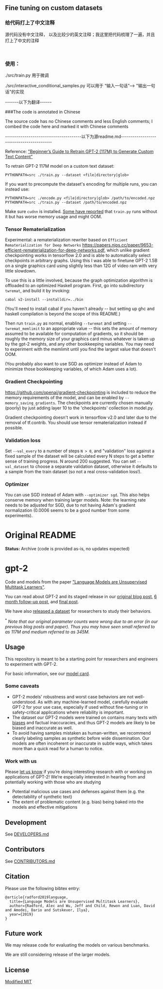 ## Fine tuning on custom datasets

### 给代码打上了中文注释

源代码没有中文注释， 以及比较少的英文注释；我这里把代码梳理了一遍，并且打上了中文的注释

<br>

### 使用：

./src/train.py 用于微调

./src/interactive_conditional_samples.py 可以用于 “输入一句话”--> "输出一句话"的实现


-------以下为翻译------

###The code is annotated in Chinese

The source code has no Chinese comments and less English comments; I combed the code here and marked it with Chinese comments

---------------------------------------以下为源readme.md------------------------------------------

Reference:  ["Beginner’s Guide to Retrain GPT-2 (117M) to Generate Custom Text Content"](https://medium.com/@ngwaifoong92/beginners-guide-to-retrain-gpt-2-117m-to-generate-custom-text-content-8bb5363d8b7f)

To retrain GPT-2 117M model on a custom text dataset:

```
PYTHONPATH=src ./train.py --dataset <file|directory|glob>
```

If you want to precompute the dataset's encoding for multiple runs, you can instead use:

```
PYTHONPATH=src ./encode.py <file|directory|glob> /path/to/encoded.npz
PYTHONPATH=src ./train.py --dataset /path/to/encoded.npz
```

Make sure `cudnn` is installed. [Some have
reported](https://github.com/nshepperd/gpt-2/issues/8) that `train.py`
runs without it but has worse memory usage and might OOM.

### Tensor Rematerialization

Experimental: a rematerialization rewriter based on `Efficient
Rematerialization for Deep Networks`
<https://papers.nips.cc/paper/9653-efficient-rematerialization-for-deep-networks.pdf>,
which unlike gradient checkpointing works in tensorflow 2.0 and is
able to automatically select checkpoints in arbitrary graphs. Using
this I was able to finetune GPT-2 1.5B on a single graphics card using
slightly less than 12G of video ram with very little slowdown.

To use this is a little involved, because the graph optimization
algorithm is offloaded to an optimized Haskell program. First, go into
subdirectory `twremat`, and build it by invoking:

    cabal v2-install --installdir=../bin

(You'll need to install cabal if you haven't already -- but setting up
ghc and haskell compilation is beyond the scope of this README.)

Then run `train.py` as normal, enabling `--twremat` and setting
`--twremat_memlimit` to an appropriate value -- this sets the amount
of memory assumed to be available for computation of gradients, so it
should be roughly the memory size of your graphics card minus whatever
is taken up by the gpt-2 weights, and any other bookkeeping
variables. You may need to experiment with the memlimit until you find
the largest value that doesn't OOM.

(You probably also want to use SGD as optimizer instead of Adam to
minimize those bookkeeping variables, of which Adam uses a lot).

### Gradient Checkpointing

https://github.com/openai/gradient-checkpointing is included to reduce
the memory requirements of the model, and can be enabled by
`--memory_saving_gradients`. The checkpoints are currently chosen
manually (poorly) by just adding layer 10 to the 'checkpoints'
collection in model.py.

Gradient checkpointing doesn't work in tensorflow v2.0 and later due
to the removal of tf.contrib. You should use tensor rematerialization
instead if possible.

### Validation loss

Set `--val_every` to a number of steps `N > 0`, and "validation" loss
against a fixed sample of the dataset will be calculated every N steps
to get a better sense of training progress. N around 200
suggested. You can set `--val_dataset` to choose a separate validation
dataset, otherwise it defaults to a sample from the train dataset (so
not a real cross-validation loss!).

### Optimizer

You can use SGD instead of Adam with `--optimizer sgd`. This also
helps conserve memory when training larger models. Note: the learning
rate needs to be adjusted for SGD, due to not having Adam's gradient
normalization (0.0006 seems to be a good number from some
experiments).

# Original README

**Status:** Archive (code is provided as-is, no updates expected)

# gpt-2

Code and models from the paper ["Language Models are Unsupervised Multitask Learners"](https://d4mucfpksywv.cloudfront.net/better-language-models/language-models.pdf).

You can read about GPT-2 and its staged release in our [original blog post](https://blog.openai.com/better-language-models/), [6 month follow-up post](https://openai.com/blog/gpt-2-6-month-follow-up/), and [final post](https://www.openai.com/blog/gpt-2-1-5b-release/).

We have also [released a dataset](https://github.com/openai/gpt-2-output-dataset) for researchers to study their behaviors.

<sup>*</sup> *Note that our original parameter counts were wrong due to an error (in our previous blog posts and paper).  Thus you may have seen small referred to as 117M and medium referred to as 345M.*

## Usage

This repository is meant to be a starting point for researchers and engineers to experiment with GPT-2.

For basic information, see our [model card](./model_card.md).

### Some caveats

- GPT-2 models' robustness and worst case behaviors are not well-understood.  As with any machine-learned model, carefully evaluate GPT-2 for your use case, especially if used without fine-tuning or in safety-critical applications where reliability is important.
- The dataset our GPT-2 models were trained on contains many texts with [biases](https://twitter.com/TomerUllman/status/1101485289720242177) and factual inaccuracies, and thus GPT-2 models are likely to be biased and inaccurate as well.
- To avoid having samples mistaken as human-written, we recommend clearly labeling samples as synthetic before wide dissemination.  Our models are often incoherent or inaccurate in subtle ways, which takes more than a quick read for a human to notice.

### Work with us

Please [let us know](mailto:languagequestions@openai.com) if you’re doing interesting research with or working on applications of GPT-2!  We’re especially interested in hearing from and potentially working with those who are studying
- Potential malicious use cases and defenses against them (e.g. the detectability of synthetic text)
- The extent of problematic content (e.g. bias) being baked into the models and effective mitigations

## Development

See [DEVELOPERS.md](./DEVELOPERS.md)

## Contributors

See [CONTRIBUTORS.md](./CONTRIBUTORS.md)

## Citation

Please use the following bibtex entry:
```
@article{radford2019language,
  title={Language Models are Unsupervised Multitask Learners},
  author={Radford, Alec and Wu, Jeff and Child, Rewon and Luan, David and Amodei, Dario and Sutskever, Ilya},
  year={2019}
}
```

## Future work

We may release code for evaluating the models on various benchmarks.

We are still considering release of the larger models.

## License

[Modified MIT](./LICENSE)
